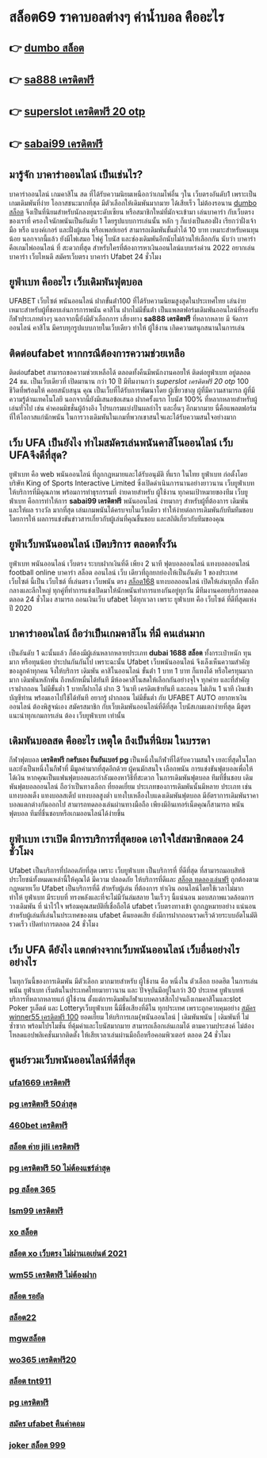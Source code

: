 # สล็อต69 ราคาบอลต่างๆ ค่าน้ำบอล คืออะไร

## 👉 [dumbo สล็อต](https://mabet.net/)
## 👉 [sa888 เครดิตฟรี](https://mabet.net/)
## 👉 [superslot เครดิตฟรี 20 otp](https://member.mabet.net/?action=login)
## 👉 [sabai99 เครดิตฟรี](https://mabet.net/credit-free-100/)

## มารู้จัก บาคาร่าออนไลน์  เป็นเช่นไร? 

บาคาร่าออนไลน์  เกมคาสิโน สด  ที่ได้รับความนิยมเหนือกว่าเกมไพ่อื่น ๆใน  เว็บตรงอันดับ1 เพราะเป็นเกมเดิมพันที่ง่าย  โอกาสชนะมากที่สุด  มีตัวเลือกให้เดิมพันมากมาย ได้เสียเร็ว ไม่ต้องรอนาน [dumbo สล็อต](https://mabet.net/) จึงเป็นที่นิยมสำหรับนักลงทุนระดับเซียน หรือสมาชิกใหม่ที่มักจะเข้ามา  เล่นบาคาร่า  กับเว็บตรง ของเราที่   ครองใจนักพนันเป็นอันดับ 1  โดยรูปแบบการเล่นนั้น หลัก ๆ ก็แบ่งเป็นสองฝั่ง เรียกว่าฝั่งเจ้ามือ หรือ แบงค์เกอร์ และฝั่งผู้เล่น หรือเพลย์เยอร์ สามารถเดิมพันขั้นต่ำได้ 10 บาท เหมาะสำหรับคนทุนน้อย นอกจากนี้แล้ว ยังมีไพ่เสมอ ไพ่คู่ โบนัส และช่องเดิมพันอีกนับไม่ถ้วนให้เลือกกัน นับว่า บาคาร่า คือเกมไพ่ออนไลน์ ที่ สะดวกที่สุด  สำหรับใครที่ต้องการหาเงินออนไลน์แบบเร่งด่วน 2022 อยากเล่นบาคาร่า เว็บไหนดี  สมัครเว็บตรง บาคาร่า Ufabet  24 ชั่วโมง


## ยูฟ่าเบท คืออะไร  เว็บเดิมพันฟุตบอล 


UFABET เว็บไซต์   พนันออนไลน์ ฝากขั้นต่ํา100 ที่ได้รับความนิยมสูงสุดในประเทศไทย เล่นง่ายเหมาะสำหรับผู้ที่ชอบเล่นการการพนัน  คาสิโน ฝากไม่มีขั้นต่ํา  เป็นแพลตฟอร์มเดิมพันออนไลน์ที่รองรับกีฬาประเภทต่างๆ นอกจากนี้ยังมีตัวเลือกการ เสี่ยงทาง **sa888 เครดิตฟรี** ที่หลากหลาย มี จัดการ  ออนไลน์ คาสิโน  มีครบทุกรูปแบบภายในเว็บเดียว ทำให้ ผู้ใช้งาน เกิดความสนุกสนานในการเล่น


## ติดต่อufabet หากกรณีต้องการความช่วยเหลือ

ติดต่อufabet สามารถขอความช่วยเหลือได้  ตลอดทั้งคืนมีพนักงานคอยให้  ติดต่อยูฟ่าเบท อยู่ตลอด 24 ชม. เป็นเว็บเดียวที่ เปิดมานาน กว่า 10 ปี มีทีมงานกว่า *superslot เครดิตฟรี 20 otp* 100 ชีวิตที่พร้อมให้ คอยสนับสนุน คุณ เป็นเว็บที่ได้รับการพัฒนาโดย ผู้เชี่ยวชาญ ผู้ที่มีความสามารถ ผู้ที่มีความรู้ด้านเทคโนโลยี นอกจากนี้ยังมีเสนอข้อเสนอ  ฝากครั้งแรก โบนัส 100%  ที่หลากหลายสำหรับผู้เล่นทั่วไป เช่น ค่าคอมมิชชั่นผู้อ้างอิง โปรแกรมแบ่งปันผลกำไร และอื่นๆ อีกมากมาย นี่คือแพลตฟอร์มที่ให้โอกาสแก่นักพนัน ในการวางเดิมพันในเกมที่พวกเขาสนใจและได้รับความสนใจอย่างมาก


## เว็บ UFA เป็นยังไง ทำไมสมัครเล่นพนันคาสิโนออนไลน์   เว็บ UFAจึงดีที่สุด?

 ยูฟ่าเบท คือ  web  พนันออนไลน์ ที่ถูกกฎหมายและได้รับอนุมัติ  ที่แรก ในไทย  ยูฟ่าเบท  ก่อตั้งโดยบริษัท King of Sports Interactive Limited ซึ่งเปิดดำเนินการนานอย่างยาวนาน  เว็บยูฟ่าเบท ให้บริการที่มีคุณภาพ พร้อมการทำธุรกรรมที่ ง่ายดายสำหรับ ผู้ใช้งาน ทุกคนเป้าหมายของทีม เว็บยูฟ่าเบท คือการทำให้การ **sabai99 เครดิตฟรี** พนันออนไลน์ ง่ายมากๆ สำหรับผู้ที่ต้องการ เดิมพัน และให้ผล รางวัล มากที่สุด เล่นเกมพนันได้ครบจบในเว็บเดียว ทำให้ง่ายต่อการเดิมพันกับทีมทีมชอบ โดยการให้ ผลการแข่งขันข่าวสารเกี่ยวกับผู้เล่นที่คุณชื่นชอบ และสถิติเกี่ยวกับทีมของคุณ


##  ยูฟ่าเว็บพนันออนไลน์  เปิดบริการ ตลอดทั้งวัน 

ยูฟ่าเบท   พนันออนไลน์ เว็บตรง    ระบบฝากเงินที่ดี  เพียง 2 นาที ฟุตบอลออนไลน์ แทงบอลออนไลน์ football online บาคาร่า สล็อต ออนไลน์  เว็บ เดียวที่ถูกยกย่องให้เป็นอันดับ 1 ของประเทศ  เว็บไซต์ นี้เป็น เว็บไซต์ ที่เล่นตรง เว็บพนัน ตรง [สล็อต168](https://mabet.net/pg-slot-credit-free/)     แทงบอลออนไลน์ เปิดให้เล่นทุกลีก ทั้งลีกกลางและลีกใหญ่ ทุกคู่ที่ทำการแข่งเปิดมาให้นักพนันทำการแทงกันอยู่ทุกวัน มีทีมงานคอยบริการตลอด ตลอด 24 ชั่วโมง   สามารถ  ถอนเงินเว็บ ufabet  ได้ทุกเวลา เพราะ ยูฟ่าเบท  คือ เว็บไซต์ ที่ดีที่สุดแห่งปี 2020 


## บาคาร่าออนไลน์  ถือว่าเป็นเกมคาสิโน ที่มี คนเล่นมาก

เป็นอันดับ 1  ฉะนั้นแล้ว  ก็ต้องมีผู้เล่นหลากหลายประเภท **dubai 1688 สล็อต** ทั้งกระเป๋าหนัก ทุนมาก หรือทุนน้อย ประปนกันกันไป เพราะฉะนั้น Ufabet เว็บพนันออนไลน์  จึงเล็งเห็นความสำคัญของลูกค้าทุกคน จึงให้บริการ เดิมพัน คาสิโนออนไลน์ ขั้นต่ํา 1 บาท 1 บาท ก็แทงได้ หรือใครทุนมากมาก เดิมพันหลักพัน ถึงหลักหมื่นได้ทันที มีห้องคาสิโนสดให้เลือกกันอย่างจุใจ ทุกค่าย และที่สำคัญ เราฝากถอน ไม่มีขั้นต่ำ 1 บาทก็ฝากได้ ฝาก 3 วินาที เครดิตเข้าทันที และถอน ไม่เกิน 1 นาที เงินเข้าบัญชีท่าน พร้อมเอาไปใช้ได้ทันที อยากรู้ ฝากถอน ไม่มีขั้นต่ำ กับ UFABET AUTO อยากหาเงินออนไลน์ ต้องพิสูจน์เอง สมัครสมาชิก กับเว็บเดิมพันออนไลน์ที่ดีที่สุด โบนัสเกมแตกง่ายที่สุด มีสูตรแนะนำทุกเกมการเล่น ต้อง  เว็บยูฟ่าเบท เท่านั้น

##  เดิมพันบอลสด คืออะไร  เหตุใด ถึงเป็นที่นิยม  ในบรรดา 

 กีฬาฟุตบอล **เครดิตฟรี กดรับเอง ยืนยันเบอร์ pg**  เป็นหนึ่งในกีฬาที่ได้รับความสนใจ  เยอะที่สุดในโลก และยังเป็นหนึ่งในกีฬาที่ มีมูลค่ามากที่สุดอีกด้วย ผู้คนมักสนใจ  เลือกพนัน การแข่งขันฟุตบอลเพื่อให้ได้เงิน หากคุณเป็นแฟนฟุตบอลและกำลังมองหาวิธีที่สะดวก ในการเดิมพันฟุตบอล   ทีมที่ชื่นชอบ  เดิมพันฟุตบอลออนไลน์ ถือว่าเป็นทางเลือก ที่ยอดเยี่ยม ประเภทของการเดิมพันนั้นมีหลาย ประเภท เช่น แทงบอลเต็ง แทงบอลสเต็ป แทงบอลสูงต่ำ แทงใบเหลืองใบแดงเดิมพันฟุตบอล มีอัตราการเดิมพันราคาบอลแตกต่างกันออกไป สามารถทดลองเล่นผ่านทางมือถือ เพียงมีอินเทอร์เน็ตคุณก็สามารถ พนันฟุตบอล  ทีมที่ชื่นชอบหรือเกมออนไลน์ได้ง่ายขึ้น


##  ยูฟ่าเบท  เราเปิด มีการบริการที่สุดยอด  เอาใจใส่สมาชิกตลอด 24 ชั่วโมง

Ufabet  เป็นบริการที่ปลอดภัยที่สุด  เพราะ เว็บยูฟ่าเบท  เป็นบริการที่ ที่ดีที่สุด ที่สามารถมอบสิทธิประโยชน์ทั้งหมดเหล่านี้ให้คุณได้ มีความ ปลอดภัย ให้บริการที่ดีและ [สล็อต ทดลองเล่นฟรี](https://mabet.net/credit-free-new/) ถูกต้องตามกฎหมายเว็บ Ufabet เป็นบริการที่ดี สำหรับผู้เล่น ที่ต้องการ ทำเงิน ออนไลน์โดยใช้เวลาไม่มาก  ทำให้  ยูฟ่าเบท มีระบบที่ ทรงพลังและที่จะไม่มีวันล่มสลาย ในเร็วๆ นี้แน่นอน มอบสภาพแวดล้อมการ วางเดิมพัน ที่ น่าไว้ใจ พร้อมคุณสมบัติที่เชื่อถือได้  ufabet เว็บตรงทางเข้า  ถูกกฎหมายอย่าง แน่นอนสำหรับผู้เล่นที่เล่นในประเทศของตน  ufabet คืนยอดเสีย ยังมีการฝากถอนรวดเร็วด้วยระบบอัตโนมัติ รวดเร็ว เปิดทำการตลอด 24 ชั่วโมง


## เว็บ UFA ดียังไง แตกต่างจากเว็บพนันออนไลน์ เว็บอื่นอย่างไรอย่างไร

 ในทุกวันนี้ของการเดิมพัน มีตัวเลือก มากมายสำหรับ ผู้ใช้งาน  คือ หนึ่งใน ตัวเลือก ยอดฮิต ในการเล่นพนัน ยูฟ่าเบท เริ่มต้นในประเทศไทยมายาวนาน และ ปัจจุบันมีอยู่ในกว่า 30 ประเทศ ยูฟ่าเบทห้บริการที่หลากหลายแก่ ผู้ใช้งาน ตั้งแต่การเดิมพันกีฬาแบบคลาสสิกไปจนถึงเกมคาสิโนและslot  Poker รูเล็ตต์ และ Lotteryเว็บยูฟ่าเบท นี้มีชื่อเสียงที่ดีใน ทุกประเทศ เพราะถูกควบคุมอย่าง [สมัคร winner55 เครดิตฟรี 100](https://mabet.net/credit-free-50/) ยอดเยี่ยม ให้บริการเกม{พนันออนไลน์ | เดิมพันพนัน | เดิมพันที่ ไม่ซ้ำซาก พร้อมโปรโมชั่น ที่คุ้มค่าและโบนัสมากมาย สามารถเลือกเล่นเกมได้ ตามความประสงค์ ไม่ต้องโหลดแอปพลิเคชั่นมากติดตั้ง ให้เสียเวลาเล่นผ่านมือถือหรือคอมพิวเตอร์ ตลอด 24 ชั่วโมง 


## ศูนย์รวมเว็บพนันออนไลน์ที่ดีที่สุด

### [ufa1669 เครดิตฟรี](https://atom.io/themes/MABET.net%20แจกโบนัส%20pg%20เครดิตฟรี%20008%20สล็อต%20สล็อตแตกหนัก%2020รับ100)
### [pg เครดิตฟรี 50ล่าสุด](https://atom.io/themes/MABET.net%20แจกโบนัส%20สล็อต%20เครดิต%20ฟรี%2050%20ไม่%20ต้อง%20แชร์2021%20008%20สล็อต%20สล็อตแตกหนัก%2020รับ100)
### [460bet เครดิตฟรี](https://atom.io/themes/MABET.net%20แจกโบนัส%20zs8%20เครดิตฟรี%20008%20สล็อต%20สล็อตแตกหนัก%2020รับ100)
### [สล็อต ค่าย jili เครดิตฟรี](https://atom.io/themes/MABET.net%20แจกโบนัส%20เครดิตฟรี%20search%20google%20008%20สล็อต%20สล็อตแตกหนัก%2020รับ100)
### [pg เครดิตฟรี 50 ไม่ต้องแชร์ล่าสุด](https://atom.io/themes/MABET.net%20แจกโบนัส%20sa%20เครดิตฟรี%20100%20ไม่ต้องแชร์%20008%20สล็อต%20สล็อตแตกหนัก%2020รับ100)
### [pg สล็อต 365](https://atom.io/themes/MABET.net%20แจกโบนัส%20ufax10%20เครดิตฟรี%20008%20สล็อต%20สล็อตแตกหนัก%2020รับ100)
### [lsm99 เครดิตฟรี](https://atom.io/themes/MABET.net%20แจกโบนัส%20superslot%20เครดิตฟรี%2050%20ยืนยันเบอร์%20ใหม่ล่าสุด%20008%20สล็อต%20สล็อตแตกหนัก%2020รับ100)
### [xo สล็อต](https://atom.io/themes/MABET.net%20แจกโบนัส%20ทดลอง%20เล่น%20สล็อต%20ฟรี%202021%20joker%20008%20สล็อต%20สล็อตแตกหนัก%2020รับ100)
### [สล็อต xo เว็บตรง ไม่ผ่านเอเย่นต์ 2021](https://atom.io/themes/MABET.net%20แจกโบนัส%20สล็อต177%20008%20สล็อต%20สล็อตแตกหนัก%2020รับ100)
### [wm55 เครดิตฟรี ไม่ต้องฝาก](https://atom.io/themes/MABET.net%20แจกโบนัส%20918kiss%20เครดิตฟรี%20100%20008%20สล็อต%20สล็อตแตกหนัก%2020รับ100)
### [สล็อต รอยัล](https://atom.io/themes/MABET.net%20แจกโบนัส%20เครดิตฟรี%20กดรับเอง%2068%20008%20สล็อต%20สล็อตแตกหนัก%2020รับ100)
### [สล็อต22](https://atom.io/themes/MABET.net%20แจกโบนัส%20369สล็อต%20008%20สล็อต%20สล็อตแตกหนัก%2020รับ100)
### [mgwสล็อต](https://atom.io/themes/MABET.net%20แจกโบนัส%20ufafun88%20เครดิตฟรี%20008%20สล็อต%20สล็อตแตกหนัก%2020รับ100)
### [wo365 เครดิตฟรี20](https://atom.io/themes/MABET.net%20แจกโบนัส%20สล็อต%20pg%20เว็บตรงไม่ผ่านเอเย่นต์%20008%20สล็อต%20สล็อตแตกหนัก%2020รับ100)
### [สล็อต tnt911](https://atom.io/themes/MABET.net%20แจกโบนัส%20เครดิตฟรี%20100%20แค่%20โหลด%20แอ%20ป%20008%20สล็อต%20สล็อตแตกหนัก%2020รับ100)
### [pg เครดิตฟรี](https://atom.io/themes/MABET.net%20แจกโบนัส%20โปร%20สล็อต%20100%20008%20สล็อต%20สล็อตแตกหนัก%2020รับ100)
### [สมัคร ufabet คืนค่าคอม](https://atom.io/themes/MABET.net%20แจกโบนัส%20dafabet%20เครดิตฟรี%202021%20008%20สล็อต%20สล็อตแตกหนัก%2020รับ100)
### [joker สล็อต 999](https://atom.io/themes/MABET.net%20แจกโบนัส%20superslot%20เครดิตฟรี50%20otp%20008%20สล็อต%20สล็อตแตกหนัก%2020รับ100)